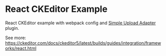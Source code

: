 # React CKEditor Example

React CKEditor example with webpack config and [Simple Upload Adapter](https://ckeditor.com/docs/ckeditor5/latest/features/image-upload/simple-upload-adapter.html) plugin.

See more: https://ckeditor.com/docs/ckeditor5/latest/builds/guides/integration/frameworks/react.html